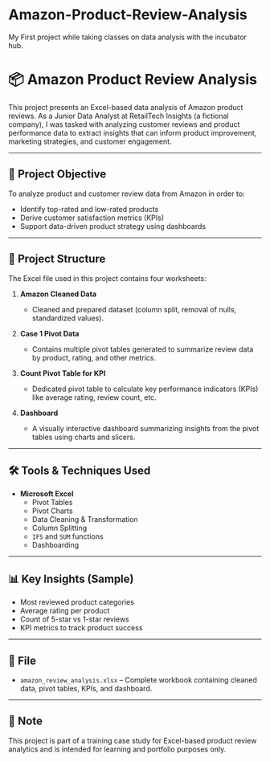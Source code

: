 # Amazon-Product-Review-Analysis
My First project while taking classes on data analysis with the incubator hub.
# 📦 Amazon Product Review Analysis

This project presents an Excel-based data analysis of Amazon product reviews. As a Junior Data Analyst at RetailTech Insights (a fictional company), I was tasked with analyzing customer reviews and product performance data to extract insights that can inform product improvement, marketing strategies, and customer engagement.

---

## 🧠 Project Objective

To analyze product and customer review data from Amazon in order to:

- Identify top-rated and low-rated products
- Derive customer satisfaction metrics (KPIs)
- Support data-driven product strategy using dashboards

---

## 📂 Project Structure

The Excel file used in this project contains four worksheets:

1. **Amazon Cleaned Data**  
   - Cleaned and prepared dataset (column split, removal of nulls, standardized values).
   
2. **Case 1 Pivot Data**  
   - Contains multiple pivot tables generated to summarize review data by product, rating, and other metrics.
   
3. **Count Pivot Table for KPI**  
   - Dedicated pivot table to calculate key performance indicators (KPIs) like average rating, review count, etc.
   
4. **Dashboard**  
   - A visually interactive dashboard summarizing insights from the pivot tables using charts and slicers.

---

## 🛠️ Tools & Techniques Used

- **Microsoft Excel**
  - Pivot Tables
  - Pivot Charts
  - Data Cleaning & Transformation
  - Column Splitting
  - `IFS` and `SUM` functions
  - Dashboarding

---

## 📊 Key Insights (Sample)

- Most reviewed product categories
- Average rating per product
- Count of 5-star vs 1-star reviews
- KPI metrics to track product success

---

## 🧾 File

- `amazon_review_analysis.xlsx` – Complete workbook containing cleaned data, pivot tables, KPIs, and dashboard.

---

## 📌 Note

This project is part of a training case study for Excel-based product review analytics and is intended for learning and portfolio purposes only.
